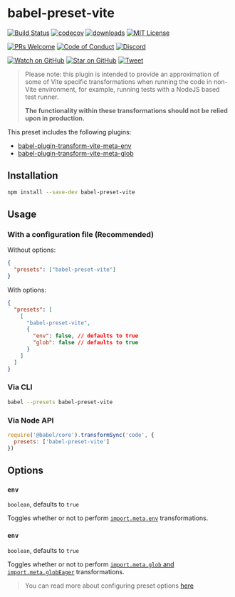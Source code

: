 # babel-preset-vite

<!-- prettier-ignore-start -->
[![Build Status](https://img.shields.io/github/workflow/status/OpenSourceRaidGuild/babel-vite/validate?logo=github&style=flat-square)](https://github.com/OpenSourceRaidGuild/babel-vite/actions?query=workflow%3Avalidate)
[![codecov](https://img.shields.io/codecov/c/github/OpenSourceRaidGuild/babel-vite.svg?style=flat-square)](https://codecov.io/gh/OpenSourceRaidGuild/babel-vite)
[![downloads](https://img.shields.io/npm/dm/babel-preset-vite.svg?style=flat-square)](http://www.npmtrends.com/babel-preset-vite)
[![MIT License](https://img.shields.io/npm/l/babel-preset-vite.svg?style=flat-square)](https://github.com/OpenSourceRaidGuild/babel-vite/blob/master/LICENSE.md)

[![PRs Welcome](https://img.shields.io/badge/PRs-welcome-brightgreen.svg?style=flat-square)](http://makeapullrequest.com)
[![Code of Conduct](https://img.shields.io/badge/code%20of-conduct-ff69b4.svg?style=flat-square)](https://github.com/OpenSourceRaidGuild/babel-vite/blob/master/CODE_OF_CONDUCT.md)
[![Discord](https://img.shields.io/discord/808364903822917662.svg?color=7389D8&labelColor=6A7EC2&logo=discord&logoColor=ffffff&style=flat-square)](https://discord.gg/grS89HWeYh)

[![Watch on GitHub](https://img.shields.io/github/watchers/OpenSourceRaidGuild/babel-vite.svg?style=social)](https://github.com/OpenSourceRaidGuild/babel-vite/watchers)
[![Star on GitHub](https://img.shields.io/github/stars/OpenSourceRaidGuild/babel-vite.svg?style=social)](https://github.com/OpenSourceRaidGuild/babel-vite/stargazers)
[![Tweet](https://img.shields.io/twitter/url/https/github.com/OpenSourceRaidGuild/babel-vite.svg?style=social)](https://twitter.com/intent/tweet?text=Check%20out%20babel-preset-vite%20by%20OpenSourceRaidGuild%20https%3A%2F%2Fgithub.com%2FOpenSourceRaidGuild%2Fbabel-vite%20%F0%9F%91%8D)
<!-- prettier-ignore-end -->

> Please note: this plugin is intended to provide an approximation of some of Vite specific
> transformations when running the code in non-Vite environment, for example, running tests with a
> NodeJS based test runner.
>
> **The functionality within these transformations should not be relied upon in production.**

This preset includes the following plugins:

- [babel-plugin-transform-vite-meta-env](../babel-plugin-transform-vite-meta-env)
- [babel-plugin-transform-vite-meta-glob](../babel-plugin-transform-vite-meta-glob)

## Installation

```sh
npm install --save-dev babel-preset-vite
```

## Usage

### With a configuration file (Recommended)

Without options:

```json
{
  "presets": ["babel-preset-vite"]
}
```

With options:

```json
{
  "presets": [
    [
      "babel-preset-vite",
      {
        "env": false, // defaults to true
        "glob": false // defaults to true
      }
    ]
  ]
}
```

### Via CLI

```sh
babel --presets babel-preset-vite
```

### Via Node API

```javascript
require('@babel/core').transformSync('code', {
  presets: ['babel-preset-vite']
})
```

## Options

### `env`

`boolean`, defaults to `true`

Toggles whether or not to perform
[`import.meta.env`](https://vitejs.dev/guide/env-and-mode.html#env-variables) transformations.

### `env`

`boolean`, defaults to `true`

Toggles whether or not to perform
[`import.meta.glob` and `import.meta.globEager`](https://vitejs.dev/guide/features.html#glob-import)
transformations.

> You can read more about configuring preset options
> [here](https://babeljs.io/docs/en/presets#preset-options)
